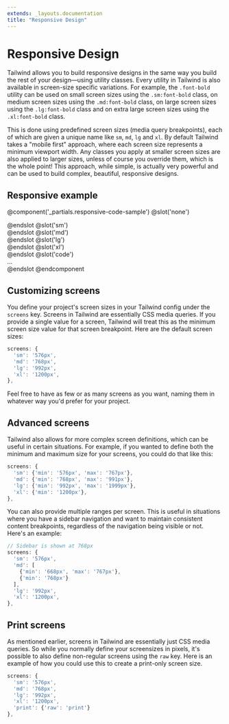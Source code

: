 ```yaml
---
extends: _layouts.documentation
title: "Responsive Design"
---
```


# Responsive Design

Tailwind allows you to build responsive designs in the same way you build the rest of your design&mdash;using utility classes. Every utility in Tailwind is also available in screen-size specific variations. For example, the `.font-bold` utility can be used on small screen sizes using the `.sm:font-bold` class, on medium screen sizes using the `.md:font-bold` class, on large screen sizes using the `.lg:font-bold` class and on extra large screen sizes using the `.xl:font-bold` class.

This is done using predefined screen sizes (media query breakpoints), each of which are given a unique name like `sm`, `md`, `lg` and `xl`. By default Tailwind takes a "mobile first" approach, where each screen size represents a minimum viewport width. Any classes you apply at smaller screen sizes are also applied to larger sizes, unless of course you override them, which is the whole point! This approach, while simple, is actually very powerful and can be used to build complex, beautiful, responsive designs.

## Responsive example

@component('_partials.responsive-code-sample')
@slot('none')
<div class="flex justify-center">
    <div class="bg-purple w-24 h-24 rounded-full"></div>
</div>
@endslot
@slot('sm')
<div class="flex justify-center">
    <div class="bg-green w-24 h-24 rounded-full"></div>
</div>
@endslot
@slot('md')
<div class="flex justify-center">
    <div class="bg-blue w-24 h-24 rounded-full"></div>
</div>
@endslot
@slot('lg')
<div class="flex justify-center">
    <div class="bg-red w-24 h-24 rounded-full"></div>
</div>
@endslot
@slot('xl')
<div class="flex justify-center">
    <div class="bg-orange w-24 h-24 rounded-full"></div>
</div>
@endslot
@slot('code')
<div class="none:bg-purple sm:bg-green md:bg-blue lg:bg-red xl:bg-orange ...">
    ...
</div>
@endslot
@endcomponent

## Customizing screens

You define your project's screen sizes in your Tailwind config under the `screens` key. Screens in Tailwind are essentially CSS media queries. If you provide a single value for a screen, Tailwind will treat this as the minimum screen size value for that screen breakpoint. Here are the default screen sizes:

```js
screens: {
  'sm': '576px',
  'md': '768px',
  'lg': '992px',
  'xl': '1200px',
},
```

Feel free to have as few or as many screens as you want, naming them in whatever way you'd prefer for your project.

## Advanced screens

Tailwind also allows for more complex screen definitions, which can be useful in certain situations. For example, if you wanted to define both the minimum and maximum size for your screens, you could do that like this:

```js
screens: {
  'sm': {'min': '576px', 'max': '767px'},
  'md': {'min': '768px', 'max': '991px'},
  'lg': {'min': '992px', 'max': '1999px'},
  'xl': {'min': '1200px'},
},
```

You can also provide multiple ranges per screen. This is useful in situations where you have a sidebar navigation and want to maintain consistent content breakpoints, regardless of the navigation being visible or not. Here's an example:

```js
// Sidebar is shown at 768px
screens: {
  'sm': '576px',
  'md': [
    {'min': '668px', 'max': '767px'},
    {'min': '768px'}
  ],
  'lg': '992px',
  'xl': '1200px',
},
```

## Print screens

As mentioned earlier, screens in Tailwind are essentially just CSS media queries. So while you normally define your screensizes in pixels, it's possible to also define non-regular screens using the `raw` key. Here is an example of how you could use this to create a print-only screen size.

```js
screens: {
  'sm': '576px',
  'md': '768px',
  'lg': '992px',
  'xl': '1200px',
  'print': {'raw': 'print'}
},
```
